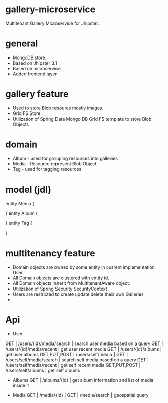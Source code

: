 # gallery-microservice
Multitenant Gallery Microservice for Jhipster.

# general
* MongoDB store.
* Based on Jhipster 3.1
* Based on microservice
* Added frontend layer

# gallery feature
* Used to store Blob resoures mostly images.
* Grid FS Store
* Utilization of Spring Data Mongo DB Grid FS template to store Blob Objects

# domain
* Album - used for grouping resources into galleries
* Media - Resource represent Blob Object
* Tag - used for tagging resources

# model (jdl)

entity Media {

}
entity Album {

}
entity Tag {

}

# multitenancy feature
* Domain objects are owned by some entity in current implementation User.
* All Domain objects are clustered with entity id.
* All Domain objects inherit from MultitenantAware object.
* Utilization of Spring Security SecurityContext
* Users are restricted to create update delete their own Galleries
* 

# Api
* User

GET          | /users/{id}/media/search | search user media based on a query
GET          | /users/{id}/media/recent | get user recent media
GET          | /users/{id}/albums       | get user albums
GET,PUT,POST | /users/self/media        | 
GET          | /users/self/media/search | search self media based on a query
GET          | /users/self/media/recent | get self recent media
GET,PUT,POST | /users/self/albums       | get self albums

* Albums
GET | /albums/{id}   | get album information and list of media inside it

* Media
GET | /media/{id}    | 
GET | /media/search  | geospatial query

